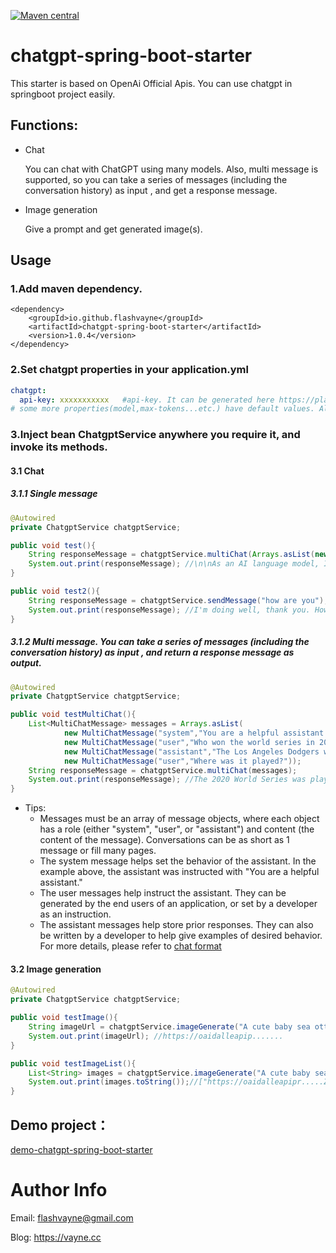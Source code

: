 [![Maven central](https://maven-badges.herokuapp.com/maven-central/io.github.flashvayne/chatgpt-spring-boot-starter/badge.svg)](https://maven-badges.herokuapp.com/maven-central/io.github.flashvayne/chatgpt-spring-boot-starter)

# chatgpt-spring-boot-starter
This starter is based on OpenAi Official Apis. You can use chatgpt in springboot project easily.  
## Functions:
+ Chat

  You can chat with ChatGPT using many models. Also, multi message is supported, so you can take a series of messages (including the conversation history) as input , and get a response message.

+ Image generation

  Give a prompt and get generated image(s).

## Usage
### 1.Add maven dependency.
```pom
<dependency>
    <groupId>io.github.flashvayne</groupId>
    <artifactId>chatgpt-spring-boot-starter</artifactId>
    <version>1.0.4</version>
</dependency>
```
### 2.Set chatgpt properties in your application.yml

```yml
chatgpt:
  api-key: xxxxxxxxxxx   #api-key. It can be generated here https://platform.openai.com/account/api-keys
# some more properties(model,max-tokens...etc.) have default values. Also you can config them here. 
```
### 3.Inject bean ChatgptService anywhere you require it, and invoke its methods.
#### 3.1 Chat

##### 3.1.1 Single message

```java
@Autowired
private ChatgptService chatgptService;

public void test(){
    String responseMessage = chatgptService.multiChat(Arrays.asList(new MultiChatMessage("user","how are you?")));
    System.out.print(responseMessage); //\n\nAs an AI language model, I don't have feelings, but I'm functioning well. Thank you for asking. How can I assist you today?
}

public void test2(){
    String responseMessage = chatgptService.sendMessage("how are you");
    System.out.print(responseMessage); //I'm doing well, thank you. How about you?
}
```
##### 3.1.2 Multi message. You can take a series of messages (including the conversation history) as input , and return a response message as output.
```java
@Autowired
private ChatgptService chatgptService;

public void testMultiChat(){
    List<MultiChatMessage> messages = Arrays.asList(
            new MultiChatMessage("system","You are a helpful assistant."),
            new MultiChatMessage("user","Who won the world series in 2020?"),
            new MultiChatMessage("assistant","The Los Angeles Dodgers won the World Series in 2020."),
            new MultiChatMessage("user","Where was it played?"));
    String responseMessage = chatgptService.multiChat(messages);
    System.out.print(responseMessage); //The 2020 World Series was played at Globe Life Field in Arlington, Texas.
}
```
+ Tips:
	+ Messages must be an array of message objects, where each object has a role (either "system", "user", or "assistant") and content (the content of the message). Conversations can be as short as 1 message or fill many pages.
	+ The system message helps set the behavior of the assistant. In the example above, the assistant was instructed with "You are a helpful assistant." 
	+ The user messages help instruct the assistant. They can be generated by the end users of an application, or set by a developer as an instruction.
	+ The assistant messages help store prior responses. They can also be written by a developer to help give examples of desired behavior.
	  For more details, please refer to [chat format](https://platform.openai.com/docs/guides/chat/introduction)
	

#### 3.2 Image generation
```java
@Autowired
private ChatgptService chatgptService;

public void testImage(){
    String imageUrl = chatgptService.imageGenerate("A cute baby sea otter");
    System.out.print(imageUrl); //https://oaidalleapip.......
}

public void testImageList(){
    List<String> images = chatgptService.imageGenerate("A cute baby sea otter", 2, ImageSize.SMALL, ImageFormat.URL);
    System.out.print(images.toString());//["https://oaidalleapipr.....ZwA%3D","https://oaidalleapipr....RE0%3D"]
}
```

## Demo project：
[demo-chatgpt-spring-boot-starter](https://github.com/flashvayne/demo-chatgpt-spring-boot-starter)

# Author Info
Email: flashvayne@gmail.com

Blog: https://vayne.cc
